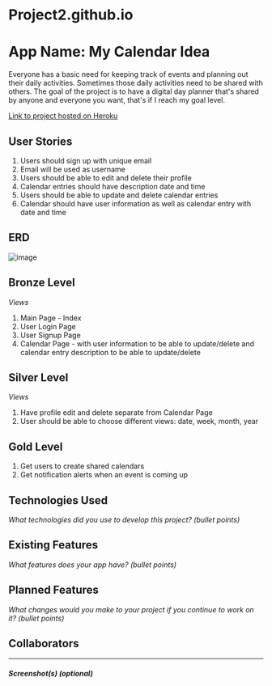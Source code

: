 # Project2.github.io

# App Name: My Calendar Idea

Everyone has a basic need for keeping track of events and planning out their daily activities. Sometimes those daily activities need to be shared with others. The goal
of the project is to have a digital day planner that's shared by anyone and everyone you want, that's if I reach my goal level. 

[Link to project hosted on Heroku]()

## User Stories

1) Users should sign up with unique email 
2) Email will be used as username
3) Users should be able to edit and delete their profile
4) Calendar entries should have description date and time
5) Users should be able to update and delete calendar entries
6) Calendar should have user information as well as calendar entry with date and time

## ERD

![image](https://user-images.githubusercontent.com/82845234/119193755-1b1d7f00-ba50-11eb-93f9-b83853fa6795.png)

## Bronze Level

*Views*
1) Main Page - Index
2) User Login Page 
3) User Signup Page
4) Calendar Page - with user information to be able to update/delete and calendar entry description to be able to update/delete

## Silver Level
*Views*
1) Have profile edit and delete separate from Calendar Page
2) User should be able to choose different views: date, week, month, year

## Gold Level

1) Get users to create shared calendars
2) Get notification alerts when an event is coming up


## Technologies Used

*What technologies did you use to develop this project? (bullet points)*



## Existing Features

*What features does your app have? (bullet points)*




## Planned Features

*What changes would you make to your project if you continue to work on it? (bullet points)*

## Collaborators

---

##### Screenshot(s) (optional)
